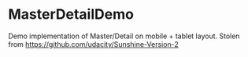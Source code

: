 # MasterDetailDemo
Demo implementation of Master/Detail on mobile + tablet layout. Stolen from https://github.com/udacity/Sunshine-Version-2
